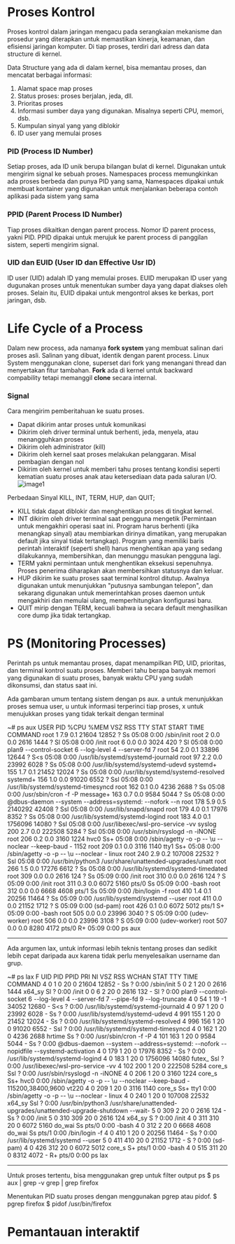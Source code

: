 # Proses Kontrol

Proses kontrol dalam jaringan mengacu pada serangkaian mekanisme dan prosedur yang diterapkan untuk memastikan kinerja, keamanan, dan efisiensi jaringan komputer. Di tiap proses, terdiri dari adress dan data structure di kernel. 

Data Structure yang ada di dalam kernel, bisa memantau proses, dan mencatat berbagai informasi:
  1. Alamat space map proses
  2. Status proses: proses berjalan, jeda, dll.
  3. Prioritas proses
  4. Informasi sumber daya yang digunakan. Misalnya seperti CPU, memori, dsb.
  5. Kumpulan sinyal yang yang diblokir
  6. ID user yang memulai proses

### PID (Process ID Number)
Setiap proses, ada ID unik berupa bilangan bulat di kernel. Digunakan untuk mengirim signal ke sebuah proses.
Namespaces process memungkinkan ada proses berbeda dan punya PID yang sama, Namespaces dipakai untuk membuat kontainer yang digunakan untuk menjalankan beberapa contoh aplikasi pada sistem yang sama

### PPID (Parent Process ID Number)
Tiap proses dikaitkan dengan parent process. Nomor ID parent process, yakni PID. PPID dipakai untuk merujuk ke parent process di panggilan sistem, seperti mengirim signal.

### UID dan EUID (User ID dan Effective Usr ID)
ID user (UID) adalah ID yang memulai proses. EUID merupakan ID user yang dugunakan proses untuk menentukan sumber daya yang dapat diakses oleh proses. Selain itu, EUID dipakai untuk mengontrol akses ke berkas, port jaringan, dsb.

# Life Cycle of a Process
Dalam new process, ada namanya **fork system** yang membuat salinan dari proses asli. Salinan yang dibuat, identik dengan parent process. Linux System menggunakan clone, superset dari fork yang menangani thread dan menyertakan fitur tambahan. **Fork** ada di kernel untuk backward compability tetapi memanggil **clone** secara internal.

### Signal
Cara mengirim pemberitahuan ke suatu proses.
- Dapat dikirim antar proses untuk komunikasi
- Dikirim oleh driver terminal untuk berhenti, jeda, menyela, atau menangguhkan proses
- Dikirim oleh administrator (kill)
- Dikirim oleh kernel saat proses melakukan pelanggaran. Misal pembagian dengan nol
- Dikirim oleh kernel untuk memberi tahu proses tentang kondisi seperti kematian suatu proses anak atau ketersediaan data pada saluran I/O.
![image1](https://github.com/user-attachments/assets/5e31642f-c67c-48e9-a123-1798408f0d72)

Perbedaan Sinyal KILL, INT, TERM, HUP, dan QUIT;

- KILL tidak dapat diblokir dan menghentikan proses di tingkat kernel. 
- INT dikirim oleh driver terminal saat pengguna mengetik (Permintaan untuk mengakhiri operasi saat ini. Program harus berhenti (jika menangkap sinyal) atau membiarkan dirinya dimatikan, yang merupakan default jika sinyal tidak tertangkap). Program yang memiliki baris perintah interaktif (seperti shell) harus menghentikan apa yang sedang dilakukannya, membersihkan, dan menunggu masukan pengguna lagi.
- TERM yakni permintaan untuk menghentikan eksekusi sepenuhnya. Proses penerima diharapkan akan membersihkan statusnya dan keluar.
- HUP dikirim ke suatu proses saat terminal kontrol ditutup. Awalnya digunakan untuk menunjukkan "putusnya sambungan telepon", dan sekarang digunakan untuk memerintahkan proses daemon untuk mengakhiri dan memulai ulang, memperhitungkan konfigurasi baru. 
- QUIT mirip dengan TERM, kecuali bahwa ia secara default menghasilkan core dump jika tidak tertangkap.

# PS (Monitoring Processes)
Perintah ps untuk memantau proses, dapat menampilkan PID, UID, prioritas, dan terminal kontrol suatu proses. Memberi tahu berapa banyak memori yang digunakan di suatu proses, banyak waktu CPU yang sudah dikonsumsi, dan status saat ini.

Ada gambaran umum tentang sistem dengan ps aux. a untuk menunjukkan proses semua user, u untuk informasi terperinci tiap proses, x untuk menujukkan proses yang tidak terkait dengan terminal 

~# ps aux 
USER         PID %CPU %MEM    VSZ   RSS TTY      STAT START   TIME COMMAND
root           1  7.9  0.1  21604 12852 ?        Ss   05:08   0:00 /sbin/init
root           2  0.0  0.0   2616  1444 ?        Sl   05:08   0:00 /init
root           6  0.0  0.0   3024   420 ?        Sl   05:08   0:00 plan9 --control-socket 6 --log-level 4 --server-fd 7
root          54  2.0  0.1  33896 12644 ?        S<s  05:08   0:00 /usr/lib/systemd/systemd-journald
root          97  2.2  0.0  23992  6028 ?        Ss   05:08   0:00 /usr/lib/systemd/systemd-udevd
systemd+     155  1.7  0.1  21452 12024 ?        Ss   05:08   0:00 /usr/lib/systemd/systemd-resolved
systemd+     156  1.0  0.0  91020  6552 ?        Ssl  05:08   0:00 /usr/lib/systemd/systemd-timesyncd
root         162  0.1  0.0   4236  2688 ?        Ss   05:08   0:00 /usr/sbin/cron -f -P
message+     163  0.7  0.0   9584  5044 ?        Ss   05:08   0:00 @dbus-daemon --system --address=systemd: --nofork --n
root         178  5.9  0.5 2140292 42408 ?       Ssl  05:08   0:00 /usr/lib/snapd/snapd
root         179  4.0  0.1  17976  8352 ?        Ss   05:08   0:00 /usr/lib/systemd/systemd-logind
root         183  4.0  0.1 1756096 14080 ?       Ssl  05:08   0:00 /usr/libexec/wsl-pro-service -vv
syslog       200  2.7  0.0 222508  5284 ?        Ssl  05:08   0:00 /usr/sbin/rsyslogd -n -iNONE
root         206  0.2  0.0   3160  1224 hvc0     Ss+  05:08   0:00 /sbin/agetty -o -p -- \u --noclear --keep-baud - 1152
root         209  0.1  0.0   3116  1140 tty1     Ss+  05:08   0:00 /sbin/agetty -o -p -- \u --noclear - linux
root         240  2.9  0.2 107008 22532 ?        Ssl  05:08   0:00 /usr/bin/python3 /usr/share/unattended-upgrades/unatt
root         266  1.5  0.0  17276  6612 ?        Ss   05:08   0:00 /usr/lib/systemd/systemd-timedated
root         309  0.0  0.0   2616   124 ?        Ss   05:09   0:00 /init
root         310  0.0  0.0   2616   124 ?        S    05:09   0:00 /init
root         311  0.3  0.0   6072  5160 pts/0    Ss   05:09   0:00 -bash
root         312  0.0  0.0   6668  4608 pts/1    Ss   05:09   0:00 /bin/login -f
root         410  1.4  0.1  20256 11464 ?        Ss   05:09   0:00 /usr/lib/systemd/systemd --user
root         411  0.0  0.0  21152  1712 ?        S    05:09   0:00 (sd-pam)
root         426  0.1  0.0   6072  5012 pts/1    S+   05:09   0:00 -bash
root         505  0.0  0.0  23996  3040 ?        S    05:09   0:00 (udev-worker)
root         506  0.0  0.0  23996  3108 ?        S    05:09   0:00 (udev-worker)
root         507  0.0  0.0   8280  4172 pts/0    R+   05:09   0:00 ps aux

---

Ada argumen lax, untuk informasi lebih teknis tentang proses dan sedikit lebih cepat daripada aux karena tidak perlu menyelesaikan username dan grup. 

~# ps lax
F   UID     PID    PPID PRI  NI    VSZ   RSS WCHAN  STAT TTY        TIME COMMAND
4     0       1       0  20   0  21604 12852 -      Ss   ?          0:00 /sbin/init
5     0       2       1  20   0   2616  1444 x64_sy Sl   ?          0:00 /init
0     0       6       2  20   0   2616   132 -      Sl   ?          0:00 plan9 --control-socket 6 --log-level 4 --server-fd 7 --pipe-fd 9 --log-truncate
4     0      54       1  19  -1  34052 12680 -      S<s  ?          0:00 /usr/lib/systemd/systemd-journald
4     0      97       1  20   0  23992  6028 -      Ss   ?          0:00 /usr/lib/systemd/systemd-udevd
4   991     155       1  20   0  21452 12024 -      Ss   ?          0:00 /usr/lib/systemd/systemd-resolved
4   996     156       1  20   0  91020  6552 -      Ssl  ?          0:00 /usr/lib/systemd/systemd-timesyncd
4     0     162       1  20   0   4236  2688 hrtime Ss   ?          0:00 /usr/sbin/cron -f -P
4   101     163       1  20   0   9584  5044 -      Ss   ?          0:00 @dbus-daemon --system --address=systemd: --nofork --nopidfile --systemd-activation
4     0     179       1  20   0  17976  8352 -      Ss   ?          0:00 /usr/lib/systemd/systemd-logind
4     0     183       1  20   0 1756096 14080 futex_ Ssl ?          0:00 /usr/libexec/wsl-pro-service -vv
4   102     200       1  20   0 222508  5284 core_s Ssl  ?          0:00 /usr/sbin/rsyslogd -n -iNONE
4     0     206       1  20   0   3160  1224 core_s Ss+  hvc0       0:00 /sbin/agetty -o -p -- \u --noclear --keep-baud - 115200,38400,9600 vt220
4     0     209       1  20   0   3116  1140 core_s Ss+  tty1       0:00 /sbin/agetty -o -p -- \u --noclear - linux
4     0     240       1  20   0 107008 22532 x64_sy Ssl  ?          0:00 /usr/bin/python3 /usr/share/unattended-upgrades/unattended-upgrade-shutdown --wait-
5     0     309       2  20   0   2616   124 -      Ss   ?          0:00 /init
5     0     310     309  20   0   2616   124 x64_sy S    ?          0:00 /init
4     0     311     310  20   0   6072  5160 do_wai Ss   pts/0      0:00 -bash
4     0     312       2  20   0   6668  4608 do_wai Ss   pts/1      0:00 /bin/login -f
4     0     410       1  20   0  20256 11464 -      Ss   ?          0:00 /usr/lib/systemd/systemd --user
5     0     411     410  20   0  21152  1712 -      S    ?          0:00 (sd-pam)
4     0     426     312  20   0   6072  5012 core_s S+   pts/1      0:00 -bash
4     0     515     311  20   0   8312  4072 -      R+   pts/0      0:00 ps lax

---

Untuk proses tertentu, bisa menggunakan grep untuk filter output ps
$ ps aux | grep -v grep | grep firefox

Menentukan PID suatu proses dengan menggunakan pgrep atau pidof.
$ pgrep firefox
$ pidof /usr/bin/firefox

# Pemantauan interaktif
